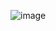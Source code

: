 ![image](https://github.com/aniketroy11/Random_Captcha_Generator/assets/118362716/34836fb1-4a45-4454-8323-86d025f9461b)
